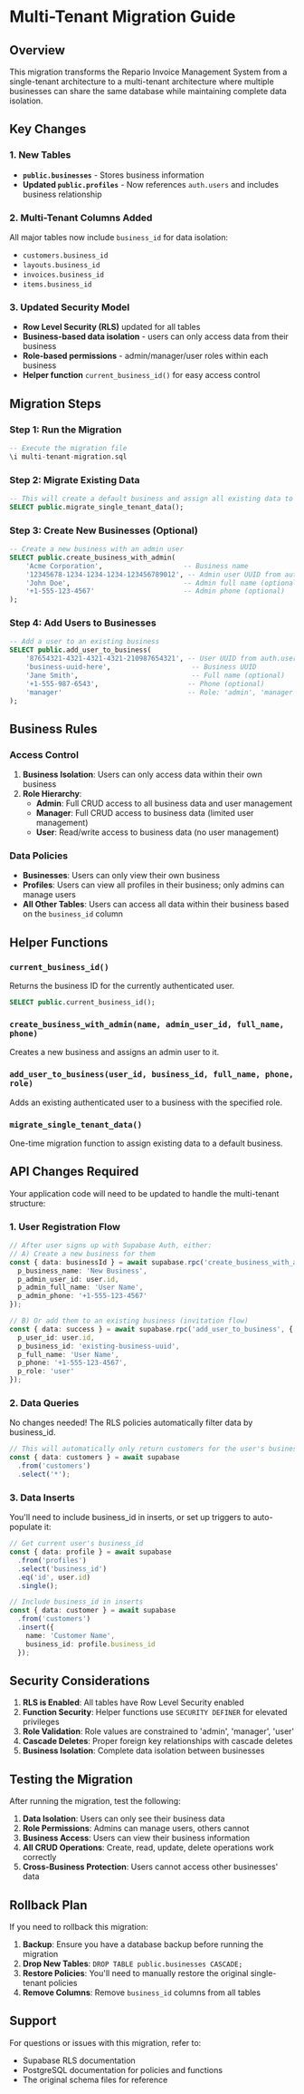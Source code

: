 # Multi-Tenant Migration Guide

## Overview

This migration transforms the Repario Invoice Management System from a single-tenant architecture to a multi-tenant architecture where multiple businesses can share the same database while maintaining complete data isolation.

## Key Changes

### 1. New Tables

- **`public.businesses`** - Stores business information
- **Updated `public.profiles`** - Now references `auth.users` and includes business relationship

### 2. Multi-Tenant Columns Added

All major tables now include `business_id` for data isolation:

- `customers.business_id`
- `layouts.business_id`
- `invoices.business_id`
- `items.business_id`

### 3. Updated Security Model

- **Row Level Security (RLS)** updated for all tables
- **Business-based data isolation** - users can only access data from their business
- **Role-based permissions** - admin/manager/user roles within each business
- **Helper function** `current_business_id()` for easy access control

## Migration Steps

### Step 1: Run the Migration

```sql
-- Execute the migration file
\i multi-tenant-migration.sql
```

### Step 2: Migrate Existing Data

```sql
-- This will create a default business and assign all existing data to it
SELECT public.migrate_single_tenant_data();
```

### Step 3: Create New Businesses (Optional)

```sql
-- Create a new business with an admin user
SELECT public.create_business_with_admin(
    'Acme Corporation',                    -- Business name
    '12345678-1234-1234-1234-123456789012', -- Admin user UUID from auth.users
    'John Doe',                            -- Admin full name (optional)
    '+1-555-123-4567'                      -- Admin phone (optional)
);
```

### Step 4: Add Users to Businesses

```sql
-- Add a user to an existing business
SELECT public.add_user_to_business(
    '87654321-4321-4321-4321-210987654321', -- User UUID from auth.users
    'business-uuid-here',                    -- Business UUID
    'Jane Smith',                            -- Full name (optional)
    '+1-555-987-6543',                      -- Phone (optional)
    'manager'                               -- Role: 'admin', 'manager', or 'user'
);
```

## Business Rules

### Access Control

1. **Business Isolation**: Users can only access data within their own business
2. **Role Hierarchy**:
   - **Admin**: Full CRUD access to all business data and user management
   - **Manager**: Full CRUD access to business data (limited user management)
   - **User**: Read/write access to business data (no user management)

### Data Policies

- **Businesses**: Users can only view their own business
- **Profiles**: Users can view all profiles in their business; only admins can manage users
- **All Other Tables**: Users can access all data within their business based on the `business_id` column

## Helper Functions

### `current_business_id()`

Returns the business ID for the currently authenticated user.

```sql
SELECT public.current_business_id();
```

### `create_business_with_admin(name, admin_user_id, full_name, phone)`

Creates a new business and assigns an admin user to it.

### `add_user_to_business(user_id, business_id, full_name, phone, role)`

Adds an existing authenticated user to a business with the specified role.

### `migrate_single_tenant_data()`

One-time migration function to assign existing data to a default business.

## API Changes Required

Your application code will need to be updated to handle the multi-tenant structure:

### 1. User Registration Flow

```typescript
// After user signs up with Supabase Auth, either:
// A) Create a new business for them
const { data: businessId } = await supabase.rpc('create_business_with_admin', {
  p_business_name: 'New Business',
  p_admin_user_id: user.id,
  p_admin_full_name: 'User Name',
  p_admin_phone: '+1-555-123-4567'
});

// B) Or add them to an existing business (invitation flow)
const { data: success } = await supabase.rpc('add_user_to_business', {
  p_user_id: user.id,
  p_business_id: 'existing-business-uuid',
  p_full_name: 'User Name',
  p_phone: '+1-555-123-4567',
  p_role: 'user'
});
```

### 2. Data Queries

No changes needed! The RLS policies automatically filter data by business_id.

```typescript
// This will automatically only return customers for the user's business
const { data: customers } = await supabase
  .from('customers')
  .select('*');
```

### 3. Data Inserts

You'll need to include business_id in inserts, or set up triggers to auto-populate it:

```typescript
// Get current user's business_id
const { data: profile } = await supabase
  .from('profiles')
  .select('business_id')
  .eq('id', user.id)
  .single();

// Include business_id in inserts
const { data: customer } = await supabase
  .from('customers')
  .insert({
    name: 'Customer Name',
    business_id: profile.business_id
  });
```

## Security Considerations

1. **RLS is Enabled**: All tables have Row Level Security enabled
2. **Function Security**: Helper functions use `SECURITY DEFINER` for elevated privileges
3. **Role Validation**: Role values are constrained to 'admin', 'manager', 'user'
4. **Cascade Deletes**: Proper foreign key relationships with cascade deletes
5. **Business Isolation**: Complete data isolation between businesses

## Testing the Migration

After running the migration, test the following:

1. **Data Isolation**: Users can only see their business data
2. **Role Permissions**: Admins can manage users, others cannot
3. **Business Access**: Users can view their business information
4. **All CRUD Operations**: Create, read, update, delete operations work correctly
5. **Cross-Business Protection**: Users cannot access other businesses' data

## Rollback Plan

If you need to rollback this migration:

1. **Backup**: Ensure you have a database backup before running the migration
2. **Drop New Tables**: `DROP TABLE public.businesses CASCADE;`
3. **Restore Policies**: You'll need to manually restore the original single-tenant policies
4. **Remove Columns**: Remove `business_id` columns from all tables

## Support

For questions or issues with this migration, refer to:

- Supabase RLS documentation
- PostgreSQL documentation for policies and functions
- The original schema files for reference
